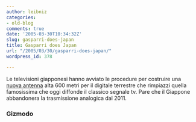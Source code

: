 ```yaml
---
author: leibniz
categories:
- old-blog
comments: true
date: '2005-03-30T10:34:32Z'
slug: gasparri-does-japan
title: Gasparri does Japan
url: "/2005/03/30/gasparri-does-japan/"
wordpress_id: 378

---
```

Le televisioni giapponesi hanno avviato le procedure per costruire una [nuova antenna](https://www.gizmodo.com/gadgets/home-entertainment/tokyo-tower-2-first-proposal-site-finalized-037603.php)
alta 600 metri per il digitale terrestre che rimpiazzi quella
famosissima che oggi diffonde il classico segnale tv. Pare che il
Giappone abbandonera la trasmissione analogica dal 2011.  



### Gizmodo
